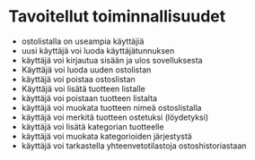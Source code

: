 # Tavoitellut toiminnallisuudet

* ostolistalla on useampia käyttäjiä
* uusi käyttäjä voi luoda käyttäjätunnuksen
* käyttäjä voi kirjautua sisään ja ulos sovelluksesta
* Käyttäjä voi luoda uuden ostolistan
* käyttäjä voi poistaa ostoslistan
* Käyttäjä voi lisätä tuotteen listalle
* käyttäjä voi poistaan tuotteen listalta
* käyttäjä voi muokata tuotteen nimeä ostoslistalla
* käyttäjä voi merkitä tuotteen ostetuksi (löydetyksi)
* käyttäjä voi lisätä kategorian tuotteelle
* käyttäjä voi muokata kategorioiden järjestystä
* käyttäjä voi tarkastella yhteenvetotilastoja ostoshistoriastaan
